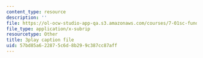 ```yaml
---
content_type: resource
description: ''
file: https://ol-ocw-studio-app-qa.s3.amazonaws.com/courses/7-01sc-fundamentals-of-biology-fall-2011/57bd85a622875c6d8b299c387cc87aff_uBRdfsz_YB4.vtt
file_type: application/x-subrip
resourcetype: Other
title: 3play caption file
uid: 57bd85a6-2287-5c6d-8b29-9c387cc87aff
---
```

